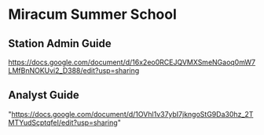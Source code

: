 # Miracum Summer School

## Station Admin Guide
https://docs.google.com/document/d/16x2eo0RCEJQVMXSmeNGaoq0mW7LMfBnNOKUvi2_D388/edit?usp=sharing

## Analyst Guide
"https://docs.google.com/document/d/1OVhl1v37ybI7jkngoStG9Da30hz_2TMTYudScptqfeI/edit?usp=sharing"